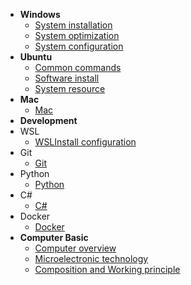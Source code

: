 <!-- docs/_sidebar.md -->
* **Windows**
  * [System installation](System_Management/Windows/system_installation.md)
  * [System optimization](System_Management/Windows/system_optimization.md)
  * [System configuration](System_Management/Windows/system_configuration.md)
* **Ubuntu**
  * [Common commands](System_Management/Ubuntu/common_commands.md)
  * [Software install](System_Management/Ubuntu/software_install.md) 
  * [System resource](System_Management/Ubuntu/system_resource.md)
* **Mac**
  * [Mac](System_Management/)
* **Development**
* WSL
  * [WSLInstall configuration](Programming_Development/WSL.md)
* Git
  * [Git](Programming_Development/Git.md)
* Python
  * [Python](Programming_Development/Python.md)
* C#
  * [C#](Programming_Development/C#)
* Docker
  * [Docker]()
* **Computer Basic**
  * [Computer overview](Basic_Learning/computer_overview.md)
  * [Microelectronic technology](Basic_Learning/microelectronic_technology.md)
  * [Composition and Working principle](Basic_Learning/composition_and_working_principle_of_computer.md)